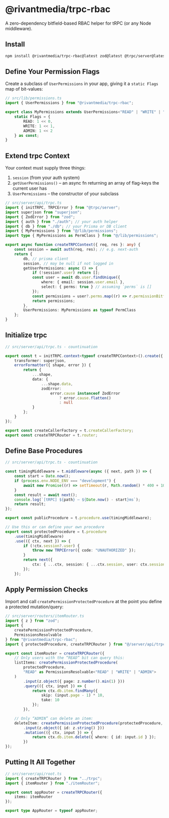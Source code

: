 # @rivantmedia/trpc-rbac

A zero-dependency bitfield-based RBAC helper for tRPC (or any Node middleware).

## Install

```bash
npm install @rivantmedia/trpc-rbac@latest zod@latest @trpc/server@latest @trpc/client@latest
```

## Define Your Permission Flags

Create a subclass of `UserPermissions` in your app, giving it a `static Flags` map of bit-values:

```ts
// src/lib/permissions.ts
import { UserPermissions } from "@rivantmedia/trpc-rbac";

export class MyPermissions extends UserPermissions<"READ" | "WRITE" | "ADMIN"> {
	static Flags = {
		READ: 1 << 0,
		WRITE: 1 << 1,
		ADMIN: 1 << 2
	} as const;
}
```

## Extend trpc Context

Your context must supply three things:

1. `session` (from your auth system)
2. `getUserPermissions()` – an async fn returning an array of flag-keys the current user has
3. `UserPermissions` – the constructor of your subclass

```ts
// src/server/api/trpc.ts
import { initTRPC, TRPCError } from "@trpc/server";
import superjson from "superjson";
import { ZodError } from "zod";
import { auth } from "./auth"; // your auth helper
import { db } from "./db"; // your Prisma or DB client
import { MyPermissions } from "@/lib/permissions";
import type { MyPermissions as PermClass } from "@/lib/permissions";

export async function createTRPCContext({ req, res }: any) {
	const session = await auth(req, res); // e.g. next-auth
	return {
		db, // prisma client
		session, // may be null if not logged in
		getUserPermissions: async () => {
			if (!session?.user) return [];
			const user = await db.user.findUnique({
				where: { email: session.user.email },
				select: { perms: true } // assuming `perms` is []
			});
			const permissions = user?.perms.map((r) => r.permissionBitfield);
			return permissions;
		},
		UserPermissions: MyPermissions as typeof PermClass
	};
}
```

## Initialize trpc

```ts
// src/server/api/trpc.ts - countinuation

export const t = initTRPC.context<typeof createTRPCContext>().create({
	transformer: superjson,
	errorFormatter({ shape, error }) {
		return {
			...shape,
			data: {
				...shape.data,
				zodError:
					error.cause instanceof ZodError
						? error.cause.flatten()
						: null
			}
		};
	}
});

export const createCallerFactory = t.createCallerFactory;
export const createTRPCRouter = t.router;
```

## Define Base Procedures

```ts
// src/server/api/trpc.ts - countinuation

const timingMiddleware = t.middleware(async ({ next, path }) => {
	const start = Date.now();
	if (process.env.NODE_ENV === "development") {
		await new Promise((r) => setTimeout(r, Math.random() * 400 + 100));
	}
	const result = await next();
	console.log(`[tRPC] ${path} — ${Date.now() - start}ms`);
	return result;
});

export const publicProcedure = t.procedure.use(timingMiddleware);

// Use this or can define your own procedure
export const protectedProcedure = t.procedure
	.use(timingMiddleware)
	.use(({ ctx, next }) => {
		if (!ctx.session?.user) {
			throw new TRPCError({ code: "UNAUTHORIZED" });
		}
		return next({
			ctx: { ...ctx, session: { ...ctx.session, user: ctx.session.user } }
		});
	});
```

## Apply Permission Checks

Import and call `createPermissionProtectedProcedure` at the point you define a protected mutation/query:

```ts
// src/server/routers/itemRouter.ts
import { z } from "zod";
import {
	createPermissionProtectedProcedure,
	PermissionsResolvable
} from "@rivantmedia/trpc-rbac";
import { protectedProcedure, createTRPCRouter } from "@/server/api/trpc";

export const itemRouter = createTRPCRouter({
	// Only users with the “READ” bit can query this:
	listItems: createPermissionProtectedProcedure(
		protectedProcedure,
		"READ" as PermissionsResolvable<"READ" | "WRITE" | "ADMIN">
	)
		.input(z.object({ page: z.number().min(1) }))
		.query(({ ctx, input }) => {
			return ctx.db.item.findMany({
				skip: (input.page - 1) * 10,
				take: 10
			});
		}),

	// Only “ADMIN” can delete an item:
	deleteItem: createPermissionProtectedProcedure(protectedProcedure, "ADMIN")
		.input(z.object({ id: z.string() }))
		.mutation(({ ctx, input }) => {
			return ctx.db.item.delete({ where: { id: input.id } });
		})
});
```

## Putting It All Together

```ts
// src/server/api/root.ts
import { createTRPCRouter } from "../trpc";
import { itemRouter } from "./itemRouter";

export const appRouter = createTRPCRouter({
	items: itemRouter
});

export type AppRouter = typeof appRouter;
```
